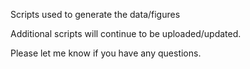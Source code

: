 Scripts used to generate the data/figures 

Additional scripts will continue to be uploaded/updated.

Please let me know if you have any questions. 
